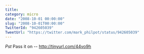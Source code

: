 ```yaml
---
title: 
category: micro
date: "2008-10-01 00:00:00"
slug: "2008-10-01T00:00:00"
TwitterId: "942605039"
TweetUrl: "https://twitter.com/mark_philpot/status/942605039"
---
```


_Pst_ Pass it on -- http://tinyurl.com/44vo9h
